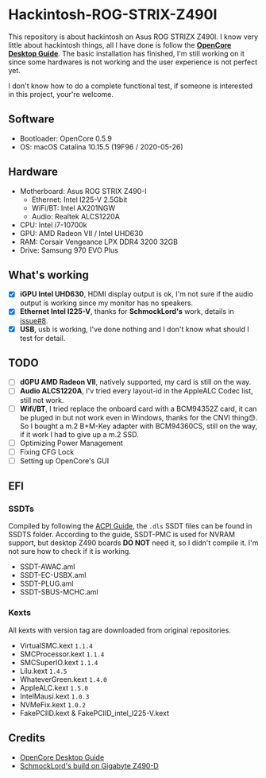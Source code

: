 # Hackintosh-ROG-STRIX-Z490I

This repository is about hackintosh on Asus ROG STRIZX Z490I. I know very little about hackintosh things, all I have done is follow the **[OpenCore Desktop Guide](https://dortania.github.io/OpenCore-Desktop-Guide/)**. The basic installation has finished, I'm still working on it since some hardwares is not working and the user experience is not perfect yet.

I don't know how to do a complete functional test, if someone is interested in this project, your're welcome.

## Software

* Bootloader: OpenCore 0.5.9
* OS: macOS Catalina 10.15.5 (19F96 / 2020-05-26)

## Hardware

* Motherboard: Asus ROG STRIX Z490-I
    * Ethernet: Intel I225-V 2.5Gbit
    * WiFi/BT: Intel AX201NGW
    * Audio: Realtek ALCS1220A
* CPU: Intel i7-10700k
* GPU: AMD Radeon VII / Intel UHD630
* RAM: Corsair Vengeance LPX DDR4 3200 32GB
* Drive: Samsung 970 EVO Plus

## What's working

- [x] **iGPU Intel UHD630**, HDMI display output is ok, I'm not sure if the audio output is working since my monitor has no speakers.
- [x] **Ethernet Intel I225-V**, thanks for **SchmockLord's** work, details in [issue#8](https://github.com/SchmockLord/Hackintosh-Intel-i9-10900k-Gigabyte-Z490-Vision-D/issues/8).
- [x] **USB**, usb is working, I've done nothing and I don't know what should I test for detail.

## TODO

- [ ] **dGPU AMD Radeon VII**, natively supported, my card is still on the way.
- [ ] **Audio ALCS1220A**, I'v tried every layout-id in the AppleALC Codec list, still not work.
- [ ] **Wifi/BT**, I tried replace the onboard card with a BCM94352Z card, it can be pluged in but not work even in Windows, thanks for the CNVI thing😓. So I bought a m.2 B+M-Key adapter with BCM94360CS, still on the way, if it work I had to give up a m.2 SSD.
- [ ] Optimizing Power Management
- [ ] Fixing CFG Lock
- [ ] Setting up OpenCore's GUI

## EFI

### SSDTs

Compiled by following the [ACPI Guide](https://dortania.github.io/Getting-Started-With-ACPI/), the `.dls` SSDT files can be found in SSDTS folder. According to the guide, SSDT-PMC is used for NVRAM support, but desktop Z490 boards **DO NOT** need it, so I didn't compile it. I'm not sure how to check if it is working.

* SSDT-AWAC.aml
* SSDT-EC-USBX.aml
* SSDT-PLUG.aml
* SSDT-SBUS-MCHC.aml

### Kexts

All kexts with version tag are downloaded from original repositories.

* VirtualSMC.kext `1.1.4`
* SMCProcessor.kext `1.1.4`
* SMCSuperIO.kext `1.1.4`
* Lilu.kext `1.4.5`
* WhateverGreen.kext `1.4.0`
* AppleALC.kext `1.5.0`
* IntelMausi.kext `1.0.3`
* NVMeFix.kext `1.0.2`
* FakePCIID.kext & FakePCIID_intel_I225-V.kext

## Credits

* [OpenCore Desktop Guide](https://dortania.github.io/OpenCore-Desktop-Guide/)
* [SchmockLord's build on Gigabyte Z490-D](https://github.com/SchmockLord/Hackintosh-Intel-i9-10900k-Gigabyte-Z490-Vision-D)

